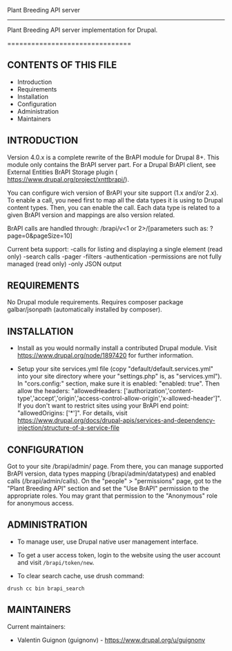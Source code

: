 Plant Breeding API server
*************************

Plant Breeding API server implementation for Drupal.

===============================

CONTENTS OF THIS FILE
---------------------

 * Introduction
 * Requirements
 * Installation
 * Configuration
 * Administration
 * Maintainers

INTRODUCTION
------------

Version 4.0.x is a complete rewrite of the BrAPI module for Drupal 8+. This
module only contains the BrAPI server part. For a Drupal BrAPI client, see
External Entities BrAPI Storage plugin (
https://www.drupal.org/project/xnttbrapi/).

You can configure wich version of BrAPI your site support (1.x and/or 2.x).
To enable a call, you need first to map all the data types it is using to Drupal
content types. Then, you can enable the call.
Each data type is related to a given BrAPI version and mappings are also
version related.

BrAPI calls are handled through:
/brapi/v<1 or 2>/<call name with arguments>[parameters such as: ?page=0&pageSize=10]

Current beta support:
-calls for listing and displaying a single element (read only)
-search calls
-pager
-filters
-authentication
-permissions are not fully managed (read only)
-only JSON output


REQUIREMENTS
------------

No Drupal module requirements.
Requires composer package galbar/jsonpath (automatically installed by composer).

INSTALLATION
------------

 * Install as you would normally install a contributed Drupal module. Visit
   https://www.drupal.org/node/1897420 for further information.

 * Setup your site services.yml file (copy "default/default.services.yml" into
   your site directory where your "settings.php" is, as "services.yml").
   In "cors.config:" section, make sure it is enabled:
   "enabled: true".
   Then allow the headers:
   "allowedHeaders: ['authorization','content-type','accept','origin','access-control-allow-origin','x-allowed-header']".
   If you don't want to restrict sites using your BrAPI end point:
   "allowedOrigins: ['*']".
   For details, visit
   https://www.drupal.org/docs/drupal-apis/services-and-dependency-injection/structure-of-a-service-file

CONFIGURATION
-------------

Got to your site /brapi/admin/ page. From there, you can manage supported BrAPI
version, data types mapping (/brapi/admin/datatypes) and enabled calls
(/brapi/admin/calls).
On the "people" > "permissions" page, got to the "Plant Breeding API" section
and set the "Use BrAPI" permission to the appropriate roles. You may grant that
permission to the "Anonymous" role for anonymous access.


ADMINISTRATION
--------------

* To manage user, use Drupal native user management interface.

* To get a user access token, login to the website using the user account and
  visit `/brapi/token/new`.

* To clear search cache, use drush command:
```
drush cc bin brapi_search
```

MAINTAINERS
-----------

Current maintainers:
 * Valentin Guignon (guignonv) - https://www.drupal.org/u/guignonv

